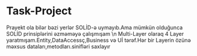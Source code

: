 # Task-Project
Prayekt ola bilər bəzi yerlər SOLİD-ə uymayıb.Ama mümkün olduğunca SOLİD prinsiplərini əzməməyə çalışmışam \n
Multi-Layer olaraq 4 Layer yaratmışam.Entity,DataAccessç,Business və Uİ tərəf.Hər bir Layerin özünə məxsus dataları,metodları.sinifləri saxlayır
